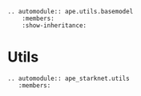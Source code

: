 
```{eval-rst}
.. automodule:: ape.utils.basemodel
    :members:
    :show-inheritance:
```
# Utils

```{eval-rst}
.. automodule:: ape_starknet.utils
   :members:
```
